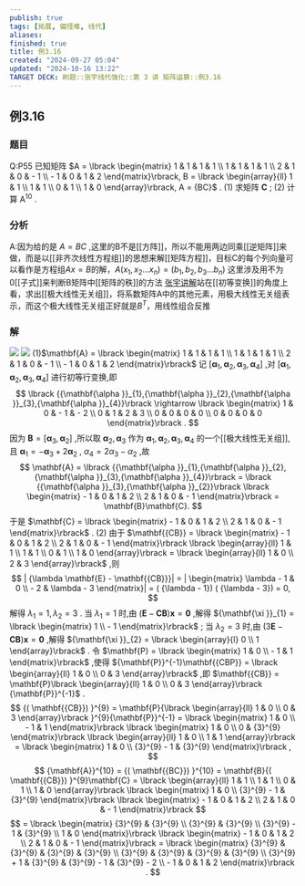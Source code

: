 ```yaml
---
publish: true
tags: [拓展, 偏怪难, 线代]
aliases: 
finished: true
title: 例3.16
created: "2024-09-27 05:04"
updated: "2024-10-16 13:22"
TARGET DECK: 刷题::张宇线代强化::第 3 讲 矩阵运算::例3.16
---
```

## 例3.16
### 题目
Q:P55 已知矩阵 
$A = \lbrack \begin{matrix} 1 & 1 & 1 & 1 \\ 1 & 1 & 1 & 1 \\ 2 & 1 & 0 & - 1 \\ - 1 & 0 & 1 & 2 \end{matrix}\rbrack, B = \lbrack \begin{array}{ll} 1 & 1 \\ 1 & 1 \\ 0 & 1 \\ 1 & 0 \end{array}\rbrack, A = {BC}$ .
(1) 求矩阵 $\mathbf{C}$ ;
(2) 计算 ${\mathrm{A}}^{10}$ .
### 分析
A:因为给的是 $A = BC$ ,这里的B不是[[方阵]]，所以不能用两边同乘[[逆矩阵]]来做，而是以[[非齐次线性方程组]]的思想来解[[矩阵方程]]，目标C的每个列向量可以看作是方程组$Ax=B$的解，$A(x_{1},x_{2}\dots x_{n})=(b_{1},b_{2},b_{3}\dots b_{n})$
这里涉及用不为0[[子式]]来判断B矩阵中[[矩阵的秩]]的方法
[张宇讲解](https://youtu.be/h8UHJsn_SZY?list=PLH_SiDrNHIUQqfI3Ehf_-q3zh44TXf9dP&t=3438)站在[[初等变换]]的角度上看，求出[[极大线性无关组]]，将系数矩阵A中的其他元素，用极大线性无关组表示，而这个极大线性无关组正好就是$B^{T}$，用线性组合反推
### 解
![](https://img.hwenyi.live/202410161657867.webp)
![](https://img.hwenyi.live/202410161658605.webp)
(1)$\mathbf{A} = \lbrack \begin{matrix} 1 & 1 & 1 & 1 \\ 1 & 1 & 1 & 1 \\ 2 & 1 & 0 & - 1 \\ - 1 & 0 & 1 & 2 \end{matrix}\rbrack$ 记 $\lbrack {{\mathbf{\alpha }}_{1},{\mathbf{\alpha }}_{2},{\mathbf{\alpha }}_{3},{\mathbf{\alpha }}_{4}}\rbrack$ ,对 $\lbrack {{\mathbf{\alpha }}_{1},{\mathbf{\alpha }}_{2},{\mathbf{\alpha }}_{3},{\mathbf{\alpha }}_{4}}\rbrack$ 进行初等行变换,即
$$
\lbrack {{\mathbf{\alpha }}_{1},{\mathbf{\alpha }}_{2},{\mathbf{\alpha }}_{3},{\mathbf{\alpha }}_{4}}\rbrack \rightarrow \lbrack \begin{matrix} 1 & 0 & - 1 & - 2 \\ 0 & 1 & 2 & 3 \\ 0 & 0 & 0 & 0 \\ 0 & 0 & 0 & 0 \end{matrix}\rbrack .
$$
因为 $\mathbf{B} = \lbrack {{\mathbf{\alpha }}_{3},{\mathbf{\alpha }}_{2}}\rbrack$ ,所以取 ${\mathbf{\alpha }}_{2},{\mathbf{\alpha }}_{3}$ 作为 ${\mathbf{\alpha }}_{1},{\mathbf{\alpha }}_{2},{\mathbf{\alpha }}_{3},{\mathbf{\alpha }}_{4}$ 的一个[[极大线性无关组]],且 ${\mathbf{\alpha }}_{1} = - {\mathbf{\alpha }}_{3} + 2{\mathbf{\alpha }}_{2}$ , ${\alpha }_{4} = 2{\alpha }_{3} - {\alpha }_{2}$ ,故
$$
\mathbf{A} = \lbrack {{\mathbf{\alpha }}_{1},{\mathbf{\alpha }}_{2},{\mathbf{\alpha }}_{3},{\mathbf{\alpha }}_{4}}\rbrack = \lbrack {{\mathbf{\alpha }}_{3},{\mathbf{\alpha }}_{2}}\rbrack \lbrack \begin{matrix} - 1 & 0 & 1 & 2 \\ 2 & 1 & 0 & - 1 \end{matrix}\rbrack = \mathbf{B}\mathbf{C}.
$$
于是 $\mathbf{C} = \lbrack \begin{matrix} - 1 & 0 & 1 & 2 \\ 2 & 1 & 0 & - 1 \end{matrix}\rbrack$ .
(2) 由于 $\mathbf{{CB}} = \lbrack \begin{matrix} - 1 & 0 & 1 & 2 \\ 2 & 1 & 0 & - 1 \end{matrix}\rbrack \lbrack \begin{array}{ll} 1 & 1 \\ 1 & 1 \\ 0 & 1 \\ 1 & 0 \end{array}\rbrack = \lbrack \begin{array}{ll} 1 & 0 \\ 2 & 3 \end{array}\rbrack$ ,则
$$
| {\lambda \mathbf{E} - \mathbf{{CB}}}| = | \begin{matrix} \lambda - 1 & 0 \\ - 2 & \lambda - 3 \end{matrix}| = ( {\lambda - 1}) ( {\lambda - 3}) = 0,
$$
解得 ${\lambda }_{1} = 1,{\lambda }_{2} = 3$ .
当 ${\lambda }_{1} = 1$ 时,由 $( {\mathbf{E} - \mathbf{{CB}}}) \mathbf{x} = \mathbf{0}$ ,解得 ${\mathbf{\xi }}_{1} = \lbrack \begin{matrix} 1 \\ - 1 \end{matrix}\rbrack$ ;
当 ${\lambda }_{2} = 3$ 时,由 $( {3\mathbf{E} - \mathbf{{CB}}}) \mathbf{x} = \mathbf{0}$ ,解得 ${\mathbf{\xi }}_{2} = \lbrack \begin{array}{l} 0 \\ 1 \end{array}\rbrack$ .
令 $\mathbf{P} = \lbrack \begin{matrix} 1 & 0 \\ - 1 & 1 \end{matrix}\rbrack$ ,使得 ${\mathbf{P}}^{-1}\mathbf{{CBP}} = \lbrack \begin{array}{ll} 1 & 0 \\ 0 & 3 \end{array}\rbrack$ ,即 $\mathbf{{CB}} = \mathbf{P}\lbrack \begin{array}{ll} 1 & 0 \\ 0 & 3 \end{array}\rbrack {\mathbf{P}}^{-1}$ .
$$
{( \mathbf{{CB}}) }^{9} = \mathbf{P}{\lbrack \begin{array}{ll} 1 & 0 \\ 0 & 3 \end{array}\rbrack }^{9}{\mathbf{P}}^{-1} = \lbrack \begin{matrix} 1 & 0 \\ - 1 & 1 \end{matrix}\rbrack \lbrack \begin{matrix} 1 & 0 \\ 0 & {3}^{9} \end{matrix}\rbrack \lbrack \begin{array}{ll} 1 & 0 \\ 1 & 1 \end{array}\rbrack = \lbrack \begin{matrix} 1 & 0 \\ {3}^{9} - 1 & {3}^{9} \end{matrix}\rbrack ,
$$
$$
{\mathbf{A}}^{10} = {( \mathbf{{BC}}) }^{10} = \mathbf{B}{( \mathbf{{CB}}) }^{9}\mathbf{C} = \lbrack \begin{array}{ll} 1 & 1 \\ 1 & 1 \\ 0 & 1 \\ 1 & 0 \end{array}\rbrack \lbrack \begin{matrix} 1 & 0 \\ {3}^{9} - 1 & {3}^{9} \end{matrix}\rbrack \lbrack \begin{matrix} - 1 & 0 & 1 & 2 \\ 2 & 1 & 0 & - 1 \end{matrix}\rbrack
$$
$$
= \lbrack \begin{matrix} {3}^{9} & {3}^{9} \\ {3}^{9} & {3}^{9} \\ {3}^{9} - 1 & {3}^{9} \\ 1 & 0 \end{matrix}\rbrack \lbrack \begin{matrix} - 1 & 0 & 1 & 2 \\ 2 & 1 & 0 & - 1 \end{matrix}\rbrack = \lbrack \begin{matrix} {3}^{9} & {3}^{9} & {3}^{9} & {3}^{9} \\ {3}^{9} & {3}^{9} & {3}^{9} & {3}^{9} \\ {3}^{9} + 1 & {3}^{9} & {3}^{9} - 1 & {3}^{9} - 2 \\ - 1 & 0 & 1 & 2 \end{matrix}\rbrack .
$$

